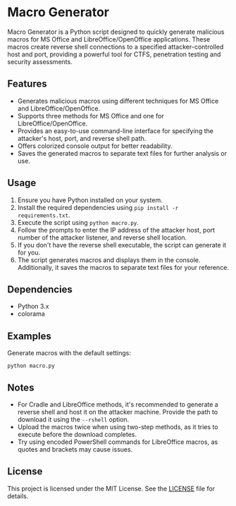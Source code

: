 # Macro Generator

Macro Generator is a Python script designed to quickly generate malicious macros for MS Office and LibreOffice/OpenOffice applications. These macros create reverse shell connections to a specified attacker-controlled host and port, providing a powerful tool for CTFS, penetration testing and security assessments.

## Features

- Generates malicious macros using different techniques for MS Office and LibreOffice/OpenOffice.
- Supports three methods for MS Office and one for LibreOffice/OpenOffice.
- Provides an easy-to-use command-line interface for specifying the attacker's host, port, and reverse shell path.
- Offers colorized console output for better readability.
- Saves the generated macros to separate text files for further analysis or use.

## Usage

1. Ensure you have Python installed on your system.
2. Install the required dependencies using `pip install -r requirements.txt`.
3. Execute the script using `python macro.py`.
4. Follow the prompts to enter the IP address of the attacker host, port number of the attacker listener, and reverse shell location.
5. If you don't have the reverse shell executable, the script can generate it for you.
6. The script generates macros and displays them in the console. Additionally, it saves the macros to separate text files for your reference.

## Dependencies

- Python 3.x
- colorama

## Examples

Generate macros with the default settings:

`python macro.py`


## Notes

- For Cradle and LibreOffice methods, it's recommended to generate a reverse shell and host it on the attacker machine. Provide the path to download it using the `--rshell` option.
- Upload the macros twice when using two-step methods, as it tries to execute before the download completes.
- Try using encoded PowerShell commands for LibreOffice macros, as quotes and brackets may cause issues.

## License

This project is licensed under the MIT License. See the [LICENSE](LICENSE) file for details.

